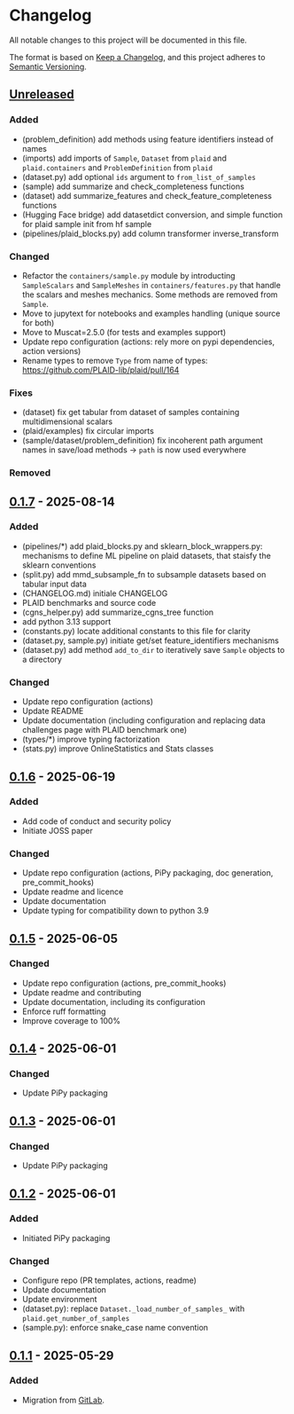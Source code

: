 # Changelog

All notable changes to this project will be documented in this file.

The format is based on [Keep a Changelog](https://keepachangelog.com/en/1.1.0/),
and this project adheres to [Semantic Versioning](https://semver.org/spec/v2.0.0.html).

## [Unreleased]

### Added

- (problem_definition) add methods using feature identifiers instead of names
- (imports) add imports of `Sample`, `Dataset` from `plaid` and `plaid.containers` and `ProblemDefinition` from `plaid`
- (dataset.py) add optional `ids` argument to `from_list_of_samples`
- (sample) add summarize and check_completeness functions
- (dataset) add summarize_features and check_feature_completeness functions
- (Hugging Face bridge) add datasetdict conversion, and simple function for plaid sample init from hf sample
- (pipelines/plaid_blocks.py) add column transformer inverse_transform

### Changed

- Refactor the `containers/sample.py` module by introducting `SampleScalars` and `SampleMeshes` in `containers/features.py` that handle the scalars and meshes mechanics. Some methods are removed from `Sample`.
- Move to jupytext for notebooks and examples handling (unique source for both)
- Move to Muscat=2.5.0 (for tests and examples support)
- Update repo configuration (actions: rely more on pypi dependencies, action versions)
- Rename types to remove `Type` from name of types: https://github.com/PLAID-lib/plaid/pull/164

### Fixes

- (dataset) fix get tabular from dataset of samples containing multidimensional scalars
- (plaid/examples) fix circular imports
- (sample/dataset/problem_definition) fix incoherent path argument names in save/load methods -> `path` is now used everywhere

### Removed

## [0.1.7] - 2025-08-14

### Added

- (pipelines/*) add plaid_blocks.py and sklearn_block_wrappers.py: mechanisms to define ML pipeline on plaid datasets, that staisfy the sklearn conventions
- (split.py) add mmd_subsample_fn to subsample datasets based on tabular input data
- (CHANGELOG.md) initiale CHANGELOG
- PLAID benchmarks and source code
- (cgns_helper.py) add summarize_cgns_tree function
- add python 3.13 support
- (constants.py) locate additional constants to this file for clarity
- (dataset.py, sample.py) initiate get/set feature_identifiers mechanisms
- (dataset.py) add method `add_to_dir` to iteratively save `Sample` objects to a directory

### Changed

- Update repo configuration (actions)
- Update README
- Update documentation (including configuration and replacing data challenges page with PLAID benchmark one)
- (types/*) improve typing factorization
- (stats.py) improve OnlineStatistics and Stats classes

## [0.1.6] - 2025-06-19

### Added

- Add code of conduct and security policy
- Initiate JOSS paper

### Changed

- Update repo configuration (actions, PiPy packaging, doc generation, pre_commit_hooks)
- Update readme and licence
- Update documentation
- Update typing for compatibility down to python 3.9

## [0.1.5] - 2025-06-05

### Changed

- Update repo configuration (actions, pre_commit_hooks)
- Update readme and contributing
- Update documentation, including its configuration
- Enforce ruff formatting
- Improve coverage to 100%

## [0.1.4] - 2025-06-01

### Changed

- Update PiPy packaging

## [0.1.3] - 2025-06-01

### Changed

- Update PiPy packaging

## [0.1.2] - 2025-06-01

### Added

- Initiated PiPy packaging

### Changed

- Configure repo (PR templates, actions, readme)
- Update documentation
- Update environment
- (dataset.py): replace `Dataset._load_number_of_samples_` with `plaid.get_number_of_samples`
- (sample.py): enforce snake_case name convention

## [0.1.1] - 2025-05-29

### Added

- Migration from [GitLab](https://gitlab.com/drti/plaid).

[unreleased]: https://github.com/PLAID-lib/plaid/compare/0.1.7...HEAD
[0.1.7]: https://github.com/PLAID-lib/plaid/compare/0.1.6...0.1.7
[0.1.6]: https://github.com/PLAID-lib/plaid/compare/0.1.5...0.1.6
[0.1.5]: https://github.com/PLAID-lib/plaid/compare/0.1.4...0.1.5
[0.1.4]: https://github.com/PLAID-lib/plaid/compare/0.1.3...0.1.4
[0.1.3]: https://github.com/PLAID-lib/plaid/compare/0.1.2...0.1.3
[0.1.2]: https://github.com/PLAID-lib/plaid/compare/0.1.1...0.1.2
[0.1.1]: https://github.com/PLAID-lib/plaid/releases/tag/0.1.1
